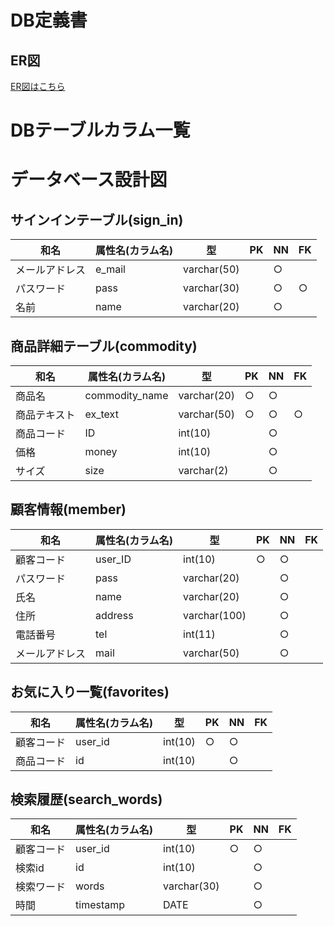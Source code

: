 # DB定義書
## ER図
[ER図はこちら](https://github.com/ASO2001040/2021ECsite/blob/8a4ffd29be36eeace42ee85f3df4f499da8450dd/DB%E8%A8%AD%E8%A8%88%E6%9B%B8/ER%E5%9B%B3.md)

# DBテーブルカラム一覧

# データベース設計図

## サインインテーブル(sign_in)

|和名|属性名(カラム名)|型|PK|NN|FK|
|---|-----|--|--|--|--|
|メールアドレス|e_mail|varchar(50)||○||
|パスワード|pass|varchar(30)||○|○|
|名前|name|varchar(20)||○||

## 商品詳細テーブル(commodity)

|和名|属性名(カラム名)|型|PK|NN|FK|
|---|-----|--|--|--|--|
|商品名|commodity_name|varchar(20)|○|○||
|商品テキスト|ex_text|varchar(50) |○|○|○|
|商品コード|ID|int(10)||○||
|価格|money|int(10)||○||
|サイズ|size|varchar(2)||○||

## 顧客情報(member)

|和名|属性名(カラム名)|型|PK|NN|FK|
|---|-----|--|--|--|--|
|顧客コード|user_ID|int(10)|○|○||
|パスワード|pass|varchar(20)||○||
|氏名|name|varchar(20)||○||
|住所|address|varchar(100)||○||
|電話番号|tel|int(11)||○||
|メールアドレス|mail|varchar(50)||○||

## お気に入り一覧(favorites)

|和名|属性名(カラム名)|型|PK|NN|FK|
|---|-----|--|--|--|--|
|顧客コード|user_id|int(10)|○|○||
|商品コード|id|int(10)||○||

## 検索履歴(search_words)

|和名|属性名(カラム名)|型|PK|NN|FK|
|---|-----|--|--|--|--|
|顧客コード|user_id|int(10)|○|○||
|検索id|id|int(10)||○||
|検索ワード|words|varchar(30)||○||
|時間|timestamp|DATE||○||
